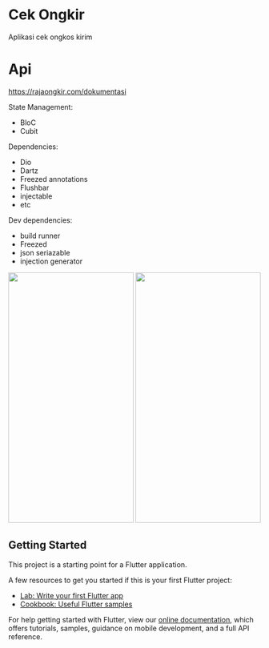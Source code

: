 # Cek Ongkir

Aplikasi cek ongkos kirim

# Api
https://rajaongkir.com/dokumentasi

State Management:
- BloC
- Cubit

Dependencies: 
- Dio
- Dartz
- Freezed annotations
- Flushbar
- injectable
- etc

Dev dependencies:
- build runner
- Freezed
- json seriazable
- injection generator

<img src="https://user-images.githubusercontent.com/45583824/115748806-b7585580-a3c0-11eb-89e7-37d380788919.PNG" width="250" height="500"> <img src="https://user-images.githubusercontent.com/45583824/115748815-b8898280-a3c0-11eb-8f5e-9777642a3b48.PNG" width="250" height="500">


## Getting Started

This project is a starting point for a Flutter application.

A few resources to get you started if this is your first Flutter project:

- [Lab: Write your first Flutter app](https://flutter.dev/docs/get-started/codelab)
- [Cookbook: Useful Flutter samples](https://flutter.dev/docs/cookbook)

For help getting started with Flutter, view our
[online documentation](https://flutter.dev/docs), which offers tutorials,
samples, guidance on mobile development, and a full API reference.

